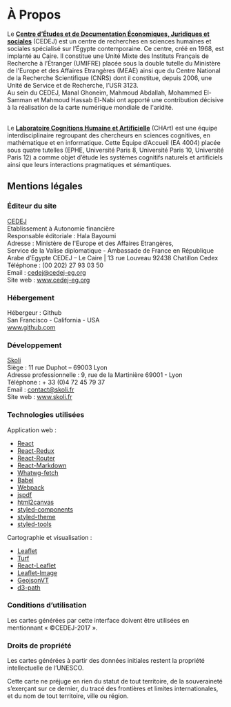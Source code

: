 # À Propos

Le **[Centre d’Études et de Documentation Économiques, Juridiques et sociales](cedej-eg.org)** (CEDEJ) est un centre de recherches en sciences humaines et sociales spécialisé sur l’Égypte contemporaine. Ce centre, créé en 1968, est implanté au Caire. Il constitue une Unité Mixte des Instituts Français de Recherche à l’Étranger (UMIFRE) placée sous la double tutelle du Ministère de l'Europe et des Affaires Etrangères (MEAE) ainsi que du Centre National de la Recherche Scientifique (CNRS) dont il constitue, depuis 2006, une Unité de Service et de Recherche, l’USR 3123.</br>
Au sein du CEDEJ, Manal Ghoneim, Mahmoud Abdallah, Mohammed El-Samman et Mahmoud Hassab El-Nabi ont apporté une contribution décisive à la réalisation de la carte numérique mondiale de l'aridité.
</br></br>

Le **[Laboratoire Cognitions Humaine et Artificielle](http://www.cognition-usages.org/chart2/)** (CHArt) est une équipe interdisciplinaire regroupant des chercheurs en sciences cognitives, en mathématique et en informatique. Cette Équipe d’Accueil (EA 4004) placée sous quatre tutelles (EPHE, Université Paris 8, Université Paris 10, Université Paris 12) a comme objet d’étude les systèmes cognitifs naturels et artificiels ainsi que leurs interactions pragmatiques et sémantiques. </br>

## Mentions légales

### Éditeur du site
[CEDEJ](http://cedej-eg.org/) </br>
Etablissement à Autonomie financière</br>
Responsable éditoriale : Hala Bayoumi </br>
Adresse : Ministère de l'Europe et  des Affaires Etrangères, </br>
Service de la Valise diplomatique - Ambassade de France en République Arabe d’Egypte
CEDEJ – Le Caire | 13 rue Louveau 92438 Chatillon Cedex </br>
Téléphone : (00 202) 27 93 03 50</br>
Email : cedej@cedej-eg.org</br>
Site web : www.cedej-eg.org</br>

### Hébergement
Hébergeur : Github </br>
San Francisco - California - USA</br>
www.github.com</br>

### Développement
[Skoli](www.skoli.fr)</br>
Siège : 11 rue Duphot – 69003 Lyon</br>
Adresse professionnelle :
9, rue de la Martinière 69001 - Lyon</br>
Téléphone : + 33 (0)4 72 45 79 37</br>
Email : contact@skoli.fr</br>
Site web : www.skoli.fr

### Technologies utilisées

Application web :
- [React](https://facebook.github.io/react/)
- [React-Redux](http://redux.js.org/docs/basics/UsageWithReact.html)
- [React-Router](https://github.com/ReactTraining/react-router)
- [React-Markdown](https://github.com/rexxars/react-markdown)
- [Whatwg-fetch](https://github.github.io/fetch/)
- [Babel](https://babeljs.io/)
- [Webpack](https://webpack.github.io/)
- [jspdf](https://github.com/MrRio/jsPDF)
- [html2canvas](https://github.com/niklasvh/html2canvas)
- [styled-components](https://github.com/styled-components/styled-components)
- [styled-theme](https://github.com/diegohaz/styled-theme)
- [styled-tools](https://github.com/diegohaz/styled-tools)


Cartographie et visualisation :
- [Leaflet](http://leafletjs.com/)
- [Turf](http://turfjs.org/)
- [React-Leaflet](https://github.com/PaulLeCam/react-leaflet)
- [Leaflet-Image](https://github.com/mapbox/leaflet-image)
- [GeojsonVT](https://github.com/mapbox/geojson-vt)
- [d3-path](https://github.com/d3/d3-path)

### Conditions d’utilisation

Les cartes générées par cette interface doivent être utilisées en mentionnant « ©CEDEJ-2017 ».


### Droits de propriété
Les cartes générées à partir des données initiales restent la propriété intellectuelle de l’UNESCO.

Cette carte ne préjuge en rien du statut de tout territoire, de la souveraineté s’exerçant sur ce dernier, du tracé des frontières et limites internationales, et du nom de tout territoire, ville ou région.
